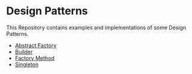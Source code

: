 # Design Patterns

This Repository contains examples and implementations of some Design Patterns.

  - [Abstract Factory](https://github.com/alaa-shahin/design-patterns/blob/master/Abstract%20Factory%20Pattern.dart)
  - [Builder](https://github.com/alaa-shahin/design-patterns/blob/master/Builder%20Pattern.dart)
  - [Factory Method](https://github.com/alaa-shahin/design-patterns/blob/master/Factory%20Method%20Pattern.dart)
  - [Singleton](https://github.com/alaa-shahin/design-patterns/blob/master/Singleton%20Pattern.dart)
